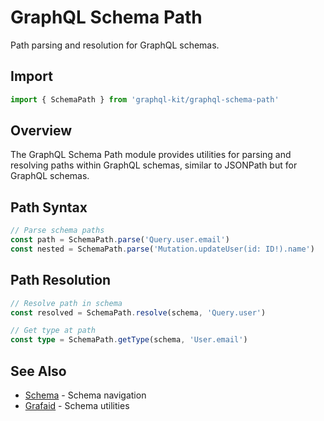 # GraphQL Schema Path

Path parsing and resolution for GraphQL schemas.

## Import

```typescript
import { SchemaPath } from 'graphql-kit/graphql-schema-path'
```

## Overview

The GraphQL Schema Path module provides utilities for parsing and resolving paths within GraphQL schemas, similar to JSONPath but for GraphQL schemas.

## Path Syntax

```typescript
// Parse schema paths
const path = SchemaPath.parse('Query.user.email')
const nested = SchemaPath.parse('Mutation.updateUser(id: ID!).name')
```

## Path Resolution

```typescript
// Resolve path in schema
const resolved = SchemaPath.resolve(schema, 'Query.user')

// Get type at path
const type = SchemaPath.getType(schema, 'User.email')
```

## See Also

- [Schema](/api/schema) - Schema navigation
- [Grafaid](/api/grafaid) - Schema utilities